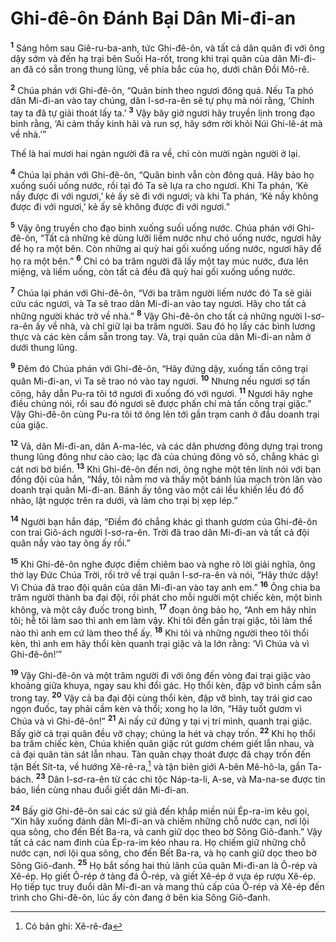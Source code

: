 # Ghi-đê-ôn Ðánh Bại Dân Mi-đi-an
<sup><b>1</b></sup> Sáng hôm sau Giê-ru-ba-anh, tức Ghi-đê-ôn, và tất cả dân quân đi với ông dậy sớm và đến hạ trại bên Suối Ha-rốt, trong khi trại quân của dân Mi-đi-an đã có sẵn trong thung lũng, về phía bắc của họ, dưới chân Ðồi Mô-rê.

<sup><b>2</b></sup> Chúa phán với Ghi-đê-ôn, “Quân binh theo ngươi đông quá. Nếu Ta phó dân Mi-đi-an vào tay chúng, dân I-sơ-ra-ên sẽ tự phụ mà nói rằng, ‘Chính tay ta đã tự giải thoát lấy ta.’ <sup><b>3</b></sup> Vậy bây giờ ngươi hãy truyền lịnh trong đạo binh rằng, ‘Ai cảm thấy kinh hãi và run sợ, hãy sớm rời khỏi Núi Ghi-lê-át mà về nhà.’”

Thế là hai mươi hai ngàn người đã ra về, chỉ còn mười ngàn người ở lại.

<sup><b>4</b></sup> Chúa lại phán với Ghi-đê-ôn, “Quân binh vẫn còn đông quá. Hãy bảo họ xuống suối uống nước, rồi tại đó Ta sẽ lựa ra cho ngươi. Khi Ta phán, ‘Kẻ nầy được đi với ngươi,’ kẻ ấy sẽ đi với ngươi; và khi Ta phán, ‘Kẻ nầy không được đi với ngươi,’ kẻ ấy sẽ không được đi với ngươi.”

<sup><b>5</b></sup> Vậy ông truyền cho đạo binh xuống suối uống nước. Chúa phán với Ghi-đê-ôn, “Tất cả những kẻ dùng lưỡi liếm nước như chó uống nước, ngươi hãy để họ ra một bên. Còn những ai quỳ hai gối xuống uống nước, ngươi hãy để họ ra một bên.” <sup><b>6</b></sup> Chỉ có ba trăm người đã lấy một tay múc nước, đưa lên miệng, và liếm uống, còn tất cả đều đã quỳ hai gối xuống uống nước.

<sup><b>7</b></sup> Chúa lại phán với Ghi-đê-ôn, “Với ba trăm người liếm nước đó Ta sẽ giải cứu các ngươi, và Ta sẽ trao dân Mi-đi-an vào tay ngươi. Hãy cho tất cả những người khác trở về nhà.” <sup><b>8</b></sup> Vậy Ghi-đê-ôn cho tất cả những người I-sơ-ra-ên ấy về nhà, và chỉ giữ lại ba trăm người. Sau đó họ lấy các bình lương thực và các kèn cầm sẵn trong tay. Vả, trại quân của dân Mi-đi-an nằm ở dưới thung lũng.

<sup><b>9</b></sup> Ðêm đó Chúa phán với Ghi-đê-ôn, “Hãy đứng dậy, xuống tấn công trại quân Mi-đi-an, vì Ta sẽ trao nó vào tay ngươi. <sup><b>10</b></sup> Nhưng nếu ngươi sợ tấn công, hãy dẫn Pu-ra tôi tớ ngươi đi xuống đó với ngươi. <sup><b>11</b></sup> Ngươi hãy nghe điều chúng nói, rồi sau đó ngươi sẽ được phấn chí mà tấn công trại giặc.” Vậy Ghi-đê-ôn cùng Pu-ra tôi tớ ông lẻn tới gần trạm canh ở đầu doanh trại của giặc.

<sup><b>12</b></sup> Vả, dân Mi-đi-an, dân A-ma-léc, và các dân phương đông dựng trại trong thung lũng đông như cào cào; lạc đà của chúng đông vô số, chẳng khác gì cát nơi bờ biển. <sup><b>13</b></sup> Khi Ghi-đê-ôn đến nơi, ông nghe một tên lính nói với bạn đồng đội của hắn, “Nầy, tôi nằm mơ và thấy một bánh lúa mạch tròn lăn vào doanh trại quân Mi-đi-an. Bánh ấy tông vào một cái lều khiến lều đó đổ nhào, lật ngược trên ra dưới, và làm cho trại bị xẹp lép.”

<sup><b>14</b></sup> Người bạn hắn đáp, “Ðiềm đó chẳng khác gì thanh gươm của Ghi-đê-ôn con trai Giô-ách người I-sơ-ra-ên. Trời đã trao dân Mi-đi-an và tất cả đội quân nầy vào tay ông ấy rồi.”

<sup><b>15</b></sup> Khi Ghi-đê-ôn nghe được điềm chiêm bao và nghe rõ lời giải nghĩa, ông thờ lạy Ðức Chúa Trời, rồi trở về trại quân I-sơ-ra-ên và nói, “Hãy thức dậy! Vì Chúa đã trao đội quân của dân Mi-đi-an vào tay anh em.” <sup><b>16</b></sup> Ông chia ba trăm người thành ba đại đội, rồi phát cho mỗi người một chiếc kèn, một bình không, và một cây đuốc trong bình, <sup><b>17</b></sup> đoạn ông bảo họ, “Anh em hãy nhìn tôi; hễ tôi làm sao thì anh em làm vậy. Khi tôi đến gần trại giặc, tôi làm thể nào thì anh em cứ làm theo thể ấy. <sup><b>18</b></sup> Khi tôi và những người theo tôi thổi kèn, thì anh em hãy thổi kèn quanh trại giặc và la lớn rằng: ‘Vì Chúa và vì Ghi-đê-ôn!’”

<sup><b>19</b></sup> Vậy Ghi-đê-ôn và một trăm người đi với ông đến vòng đai trại giặc vào khoảng giữa khuya, ngay sau khi đổi gác. Họ thổi kèn, đập vỡ bình cầm sẵn trong tay. <sup><b>20</b></sup> Vậy cả ba đại đội cùng thổi kèn, đập vỡ bình, tay trái giơ cao ngọn đuốc, tay phải cầm kèn và thổi; xong họ la lớn, “Hãy tuốt gươm vì Chúa và vì Ghi-đê-ôn!” <sup><b>21</b></sup> Ai nấy cứ đứng y tại vị trí mình, quanh trại giặc. Bấy giờ cả trại quân đều vỡ chạy; chúng la hét và chạy trốn. <sup><b>22</b></sup> Khi họ thổi ba trăm chiếc kèn, Chúa khiến quân giặc rút gươm chém giết lẫn nhau, và cả đại quân tàn sát lẫn nhau. Tàn quân chạy thoát được đã chạy trốn đến tận Bết Sít-ta, về hướng Xê-rê-ra,[^1-4cfab06f-1321-40cd-b62d-40c46db68526] và tận biên giới A-bên Mê-hô-la, gần Ta-bách. <sup><b>23</b></sup> Dân I-sơ-ra-ên từ các chi tộc Náp-ta-li, A-se, và Ma-na-se được tin báo, liền cùng nhau đuổi giết dân Mi-đi-an.

<sup><b>24</b></sup> Bấy giờ Ghi-đê-ôn sai các sứ giả đến khắp miền núi Ép-ra-im kêu gọi, “Xin hãy xuống đánh dân Mi-đi-an và chiếm những chỗ nước cạn, nơi lội qua sông, cho đến Bết Ba-ra, và canh giữ dọc theo bờ Sông Giô-đanh.” Vậy tất cả các nam đinh của Ép-ra-im kéo nhau ra. Họ chiếm giữ những chỗ nước cạn, nơi lội qua sông, cho đến Bết Ba-ra, và họ canh giữ dọc theo bờ Sông Giô-đanh. <sup><b>25</b></sup> Họ bắt sống hai thủ lãnh của quân Mi-đi-an là Ô-rép và Xê-ép. Họ giết Ô-rép ở tảng đá Ô-rép, và giết Xê-ép ở vựa ép rượu Xê-ép. Họ tiếp tục truy đuổi dân Mi-đi-an và mang thủ cấp của Ô-rép và Xê-ép đến trình cho Ghi-đê-ôn, lúc ấy còn đang ở bên kia Sông Giô-đanh.

[^1-4cfab06f-1321-40cd-b62d-40c46db68526]: Có bản ghi: Xê-rê-đa